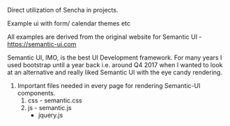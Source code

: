 Direct utilization of Sencha in projects.

Example ui with form/ calendar themes etc

All examples are derived from the original website for Semantic UI - https://semantic-ui.com

Semantic UI, IMO, is the best UI Development framework.
For many years I used bootstrap until a year back i.e. around Q4 2017 when I wanted to look at an alternative
and really liked Semantic UI with the eye candy rendering.


1. Important files needed in every page for rendering Semantic-UI components.
    1. css - semantic.css
    2. js -  semantic.js
          - jquery.js